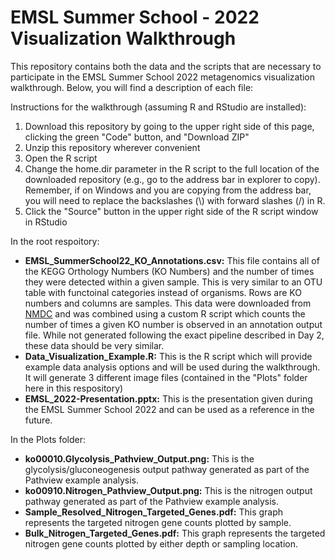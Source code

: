 # EMSL Summer School - 2022 Visualization Walkthrough
This repository contains both the data and the scripts that are necessary to participate in the EMSL Summer School 2022 metagenomics visualization walkthrough. Below, you will find a description of each file:

Instructions for the walkthrough (assuming R and RStudio are installed):
1. Download this repository by going to the upper right side of this page, clicking the green "Code" button, and "Download ZIP"
2. Unzip this repository wherever convenient
3. Open the R script
4. Change the home.dir parameter in the R script to the full location of the downloaded repository (e.g., go to the address bar in explorer to copy). Remember, if on Windows and you are copying from the address bar, you will need to replace the backslashes (\\) with forward slashes (/) in R.
5. Click the "Source" button in the upper right side of the R script window in RStudio


In the root respoitory:
- <b>EMSL_SummerSchool22_KO_Annotations.csv:</b> This file contains all of the KEGG Orthology Numbers (KO Numbers) and the number of times they were detected within a given sample. This is very similar to an OTU table with functoinal categories instead of organisms. Rows are KO numbers and columns are samples. This data were downloaded from [NMDC](https://data.microbiomedata.org/?q=ChgIABABGAMiECJnb2xkOkdzMDExMDEzOCIKFAgAEAIYAiIMIk1ldGFnZW5vbWUi) and was combined using a custom R script which counts the number of times a given KO number is observed in an annotation output file. While not generated following the exact pipeline described in Day 2, these data should be very similar.
- <b>Data_Visualization_Example.R:</b> This is the R script which will provide example data analysis options and will be used during the walkthrough. It will generate 3 different image files (contained in the "Plots" folder here in this respository)
- <b>EMSL_2022-Presentation.pptx:</b> This is the presentation given during the EMSL Summer School 2022 and can be used as a reference in the future.

In the Plots folder:
- <b>ko00010.Glycolysis_Pathview_Output.png:</b> This is the glycolysis/gluconeogenesis output pathway generated as part of the Pathview example analysis.
- <b>ko00910.Nitrogen_Pathview_Output.png:</b> This is the nitrogen output pathway generated as part of the Pathview example analysis.
- <b>Sample_Resolved_Nitrogen_Targeted_Genes.pdf:</b> This graph represents the targeted nitrogen gene counts plotted by sample.
- <b>Bulk_Nitrogen_Targeted_Genes.pdf:</b> This graph represents the targeted nitrogen gene counts plotted by either depth or sampling location.
